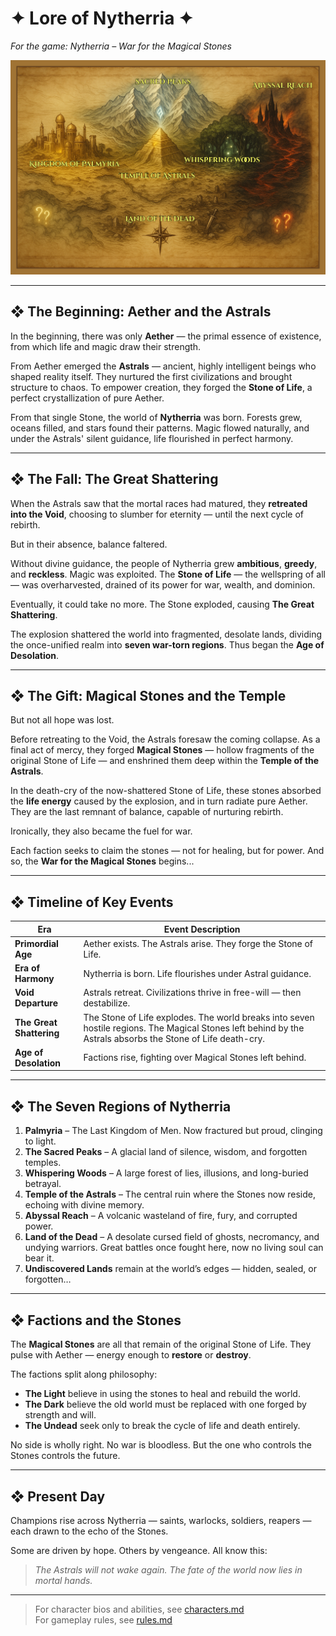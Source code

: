 # ✦ Lore of Nytherria ✦  
*For the game: Nytherria – War for the Magical Stones*

![map](resources/images/lore/map.png)

---

## ❖ The Beginning: Aether and the Astrals

In the beginning, there was only **Aether** — the primal essence of existence, from which life and magic draw their strength.

From Aether emerged the **Astrals** — ancient, highly intelligent beings who shaped reality itself. They nurtured the first civilizations and brought structure to chaos. To empower creation, they forged the **Stone of Life**, a perfect crystallization of pure Aether.

From that single Stone, the world of **Nytherria** was born. Forests grew, oceans filled, and stars found their patterns. Magic flowed naturally, and under the Astrals' silent guidance, life flourished in perfect harmony.

---

## ❖ The Fall: The Great Shattering

When the Astrals saw that the mortal races had matured, they **retreated into the Void**, choosing to slumber for eternity — until the next cycle of rebirth.

But in their absence, balance faltered.

Without divine guidance, the people of Nytherria grew **ambitious**, **greedy**, and **reckless**. Magic was exploited. The **Stone of Life** — the wellspring of all — was overharvested, drained of its power for war, wealth, and dominion.

Eventually, it could take no more. The Stone exploded, causing **The Great Shattering**.

The explosion shattered the world into fragmented, desolate lands, dividing the once-unified realm into **seven war-torn regions**. Thus began the **Age of Desolation**.

---

## ❖ The Gift: Magical Stones and the Temple

But not all hope was lost.

Before retreating to the Void, the Astrals foresaw the coming collapse. As a final act of mercy, they forged **Magical Stones** — hollow fragments of the original Stone of Life — and enshrined them deep within the **Temple of the Astrals**.

In the death-cry of the now-shattered Stone of Life, these stones absorbed the **life energy** caused by the explosion, and in turn radiate pure Aether. They are the last remnant of balance, capable of nurturing rebirth.

Ironically, they also became the fuel for war.

Each faction seeks to claim the stones — not for healing, but for power. And so, the **War for the Magical Stones** begins...

---

## ❖ Timeline of Key Events

| Era                      | Event Description |
|--------------------------|-------------------|
| **Primordial Age**       | Aether exists. The Astrals arise. They forge the Stone of Life. |
| **Era of Harmony**       | Nytherria is born. Life flourishes under Astral guidance. |
| **Void Departure**       | Astrals retreat. Civilizations thrive in free-will — then destabilize. |
| **The Great Shattering** | The Stone of Life explodes. The world breaks into seven hostile regions. The Magical Stones left behind by the Astrals absorbs the Stone of Life death-cry. |
| **Age of Desolation**    | Factions rise, fighting over Magical Stones left behind. |

---

## ❖ The Seven Regions of Nytherria

1. **Palmyria** – The Last Kingdom of Men. Now fractured but proud, clinging to light.
2. **The Sacred Peaks** – A glacial land of silence, wisdom, and forgotten temples.
3. **Whispering Woods** – A large forest of lies, illusions, and long-buried betrayal.
4. **Temple of the Astrals** – The central ruin where the Stones now reside, echoing with divine memory.
5. **Abyssal Reach** – A volcanic wasteland of fire, fury, and corrupted power.
6. **Land of the Dead** – A desolate cursed field of ghosts, necromancy, and undying warriors. Great battles once fought here, now no living soul can bear it.
7. **Undiscovered Lands** remain at the world’s edges — hidden, sealed, or forgotten…

---

## ❖ Factions and the Stones

The **Magical Stones** are all that remain of the original Stone of Life. They pulse with Aether — energy enough to **restore** or **destroy**.

The factions split along philosophy:

- **The Light** believe in using the stones to heal and rebuild the world.
- **The Dark** believe the old world must be replaced with one forged by strength and will.
- **The Undead** seek only to break the cycle of life and death entirely.

No side is wholly right. No war is bloodless. But the one who controls the Stones controls the future.

---

## ❖ Present Day

Champions rise across Nytherria — saints, warlocks, soldiers, reapers — each drawn to the echo of the Stones.

Some are driven by hope. Others by vengeance. All know this:

> *The Astrals will not wake again. The fate of the world now lies in mortal hands.*

---

> For character bios and abilities, see [characters.md](characters.md)  
> For gameplay rules, see [rules.md](rules.md)
